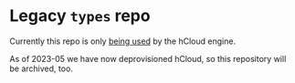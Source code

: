 # Legacy `types` repo

Currently this repo is only [being used](https://github.com/hashintel/cloud/blob/a06a6cde6b2158988c879a82eebd0d32b3145b50/Cargo.lock#L1356-L1365) by the hCloud engine.

As of 2023-05 we have now deprovisioned hCloud, so this repository will be archived, too.
